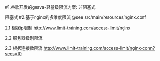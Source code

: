 #1.谷歌开发的guava-轻量级限流方案:
非阻塞式

阻塞式
#2.基于nginx的多维度限流
@see   src/main/resources/nginx.conf

2.1 根据ip限制
    http://www.limit-training.com/access-limit/nginx
    
2.2 服务器级别限流

2.3 根据连接数限流
    http://www.limit-training.com/access-limit/nginx-conn?secs=10